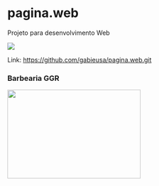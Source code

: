 # pagina.web

Projeto para desenvolvimento Web

<p align="lift">
  <a align="center" href="https://github.com/DenverCoder1/readme-typing-svg"><img src="https://readme-typing-svg.herokuapp.com?&font=IBM+Plex+Sans&color=F72EE2&size=25&lines=Site+Barbearia+Gabi" /></a>
</p>

Link: https://github.com/gabieusa/pagina.web.git

### Barbearia GGR

<img src="https://github.com/gabieusa/pagina.web.git/blob/master/logo.png"  width="300" height="200"/>


<div>
